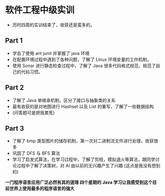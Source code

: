 # 软件工程中级实训

- 历时四周的实训结束了，收获还是蛮多的。

## Part 1

- 学会了使用 ant junit 并掌握了 java 环境
- 在配置环境过程中遇到了各种问题，了解了 Linux 环境变量的工作机制。
- 使用 Sonar 进行静态检查过程中，了解了 Java 很多代码格式规范，规范了自己的代码习惯。

## Part 2

- 了解了 Java 单继承机制，区分了接口与抽象类的关系
- 最有收获的是对地图进行 Hashset 以及 List 的重写，了解了一些数据结构
- (问答题可是把我累死)

## Part 3

- 了解了 bmp 类型图片的储存机制，第一次对二进制流文件进行处理，收获很多
- 巩固了 DFS 与 BFS 算法
- 学习了启发式算法，在学习过程中，了解了剪枝，模拟退火等算法，跟同学讨论过程中了解了决策树，对 AI 由以前的无兴趣产生了兴趣 (这点是我没有想到的)


**一门程序语言应用广泛必然有其的道理 四个星期的 Java 学习让我感受到这个目前世界上使用最多的程序语言的强大**
